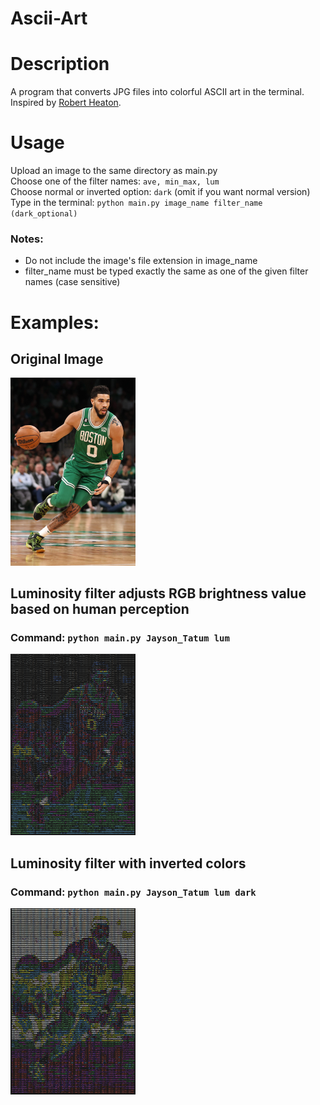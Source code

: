 # Ascii-Art
# Description
A program that converts JPG files into colorful ASCII art in the terminal. Inspired by [Robert Heaton](https://robertheaton.com/2018/06/12/programming-projects-for-advanced-beginners-ascii-art/).

# Usage
Upload an image to the same directory as main.py  
Choose one of the filter names: `ave, min_max, lum`  
Choose normal or inverted option: `dark` (omit if you want normal version)  
Type in the terminal: `python main.py image_name filter_name (dark_optional)`  

### Notes:
- Do not include the image's file extension in image_name
- filter_name must be typed exactly the same as one of the given filter names (case sensitive)

# Examples: 

## Original Image
<img src="Jayson_Tatum.jpg" alt="Jayson Tatum" width="200">

## Luminosity filter adjusts RGB brightness value based on human perception  
### Command: `python main.py Jayson_Tatum lum`  
<img src="Lum_Jayson.png" alt="Luminous Jayson Tatum" width="200">


## Luminosity filter with inverted colors  
### Command: `python main.py Jayson_Tatum lum dark`  
<img src="Lum_Dark_Jayson.png" alt="Inverted Luminous Jayson Tatum" width="200">